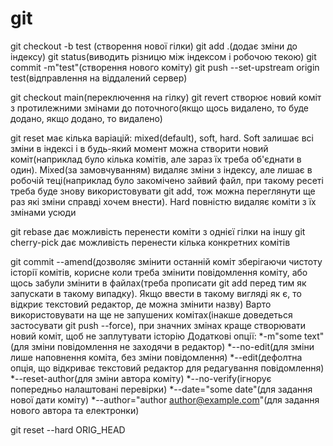 # git
git checkout -b test (створення нової гілки)
git add .(додає зміни до індексу)
git status(виводить різницю між індексом і робочою текою)
git commit -m"test"(створення нового коміту)
git push --set-upstream origin test(відправлення на віддалений сервер)

git checkout main(переключення на гілку)
git revert створює новий коміт з протилежними змінами до поточного(якщо щось видалено, то буде додано, якщо додано, то видалено)

git reset має кілька варіацій: mixed(default), soft, hard. 
Soft залишає всі зміни в індексі і в будь-який момент можна створити новий коміт(наприклад було кілька комітів, але зараз їх треба об'єднати в один). 
Mixed(за замовчуванням) видаляє зміни з індексу, але лишає в робочій теці(наприклад було закомічено зайвий файл, при такому ресеті треба буде знову використовувати git add, тож можна переглянути ще раз які зміни справді хочем внести).
Hard повністю видаляє коміти з їх змінами усюди

git rebase дає можливість перенести коміти з однієї гілки на іншу
git cherry-pick дає можливість перенести кілька конкретних комітів

git commit --amend(дозволяє змінити останній коміт зберігаючи чистоту історії комітів, корисне коли треба змінити повідомлення коміту, або щось забули змінити в файлах(треба прописати git add перед тим як запускати в такому випадку). Якщо ввести в такому вигляді як є, то відкриє текстовий редактор, де можна змінити назву)
Варто використовувати на ще не запушених комітах(інакше доведеться застосувати git push --force), при значних змінах краще створювати новий коміт, щоб не заплутувати історію
Додаткові опції:
*-m"some text"(для зміни повідомлення не заходячи в редактор)
*--no-edit(для зміни лише наповнення коміта, без зміни повідомлення)
*--edit(дефолтна опція, що відкриває текстовий редактор для редагування повідомлення)
*--reset-author(для зміни автора коміту)
*--no-verify(ігнорує попередньо налаштовані перевірки)
*--date="some date"(для задання нової дати коміту)
*--author="author <author@example.com>"(для задання нового автора та електронки)

git reset --hard ORIG_HEAD
